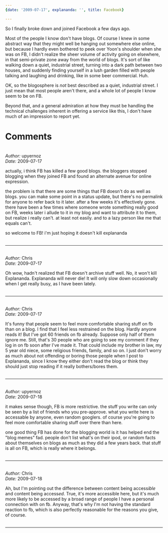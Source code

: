```yaml
---
{date: '2009-07-17', explananda: '', title: Facebook}

---
```

So I finally broke down and joined Facebook a few days ago. 

Most of the people I know don't have blogs.  Of course I knew in some abstract way that they might well be hanging out somewhere else online, but because I hardly even bothered to peek over Yoon's shoulder when she was on FB, I didn't realize the sheer volume of activity going on elsewhere, in that semi-private zone away from the world of blogs.  It's sort of like walking down a quiet, industrial street, turning into a dark path between two houses, and suddenly finding yourself in a lush garden filled with people talking and laughing and drinking, like in some beer commercial.  Huh.

OK, so the blogosphere is <em>not</em> best described as a quiet, industrial street.  I just mean that most people aren't there, and a whole lot of people I know seem to be on FB.

Beyond that, and a general admiration at how they must be handling the technical challenges inherent in offering a service like this, I don't have much of an impression to report yet.


<h1>Comments</h1>


<br/>
<em>Author:</em> upyernoz
<br/><em>Date:</em> 2009-07-17

actually, i think FB has killed a few good blogs. the bloggers stopped blogging when they joined FB and found an alternate avenue for online expression.

the problem is that there are some things that FB doesn't do as well as blogs. you can make some point in a status update, but there's no permalink for anyone to refer back to it later. after a few weeks it's effectively gone. there have been a few times where someone wrote something really good on FB, weeks later i allude to it in my blog and want to attribute it to them, but realize i really can't. at least not easily. and to a lazy person like me that equals can't.

so welcome to FB! i'm just hoping it doesn't kill explananda
<br/>
<br/>

*******************************************************************************



<br/>
<em>Author:</em> Chris
<br/><em>Date:</em> 2009-07-17

Oh wow, hadn't realized that FB doesn't archive stuff well.  No, it won't kill Explananda.  Explananda will never die!  It will only slow down occasionally when I get really busy, as I have been lately.
<br/>
<br/>

*******************************************************************************



<br/>
<em>Author:</em> Chris
<br/><em>Date:</em> 2009-07-17

It's funny that people seem to feel more comfortable sharing stuff on fb than on a blog.  I find that I feel less restrained on the blog.  Hardly anyone reads it!  But I've got 60 friends on fb already.  Suppose only half of them ignore me.  Still, that's 30 people who are going to see my comment if they log in on fb soon after I've made it.  That could include my brother in law, my 5 year old niece, some religious friends, family, and so on.  I just don't worry as much about not offending or boring those people when I post to Explananda, since I know they either don't read the blog or think they should just stop reading if it really bothers/bores them.
<br/>
<br/>

*******************************************************************************



<br/>
<em>Author:</em> upyernoz
<br/><em>Date:</em> 2009-07-18

it makes sense though, FB is more restrictive. the stuff you write can only be seen by a list of friends who you pre-approve. what you write here is accessable by anyone, even random googlers. of course you're going to feel more comfortable sharing stuff over there than here.

one good thing FB has done for the blogging world is it has helped end the "blog memes" fad. people don't list what's on their ipod, or random facts about themselves on blogs as much as they did a few years back. that stuff is all on FB, which is really where it belongs.
<br/>
<br/>

*******************************************************************************



<br/>
<em>Author:</em> Chris
<br/><em>Date:</em> 2009-07-18

Ah, but I'm pointing out the difference between content being access<em>ible</em> and content being access<em>ed</em>.  True, it's more accessible here, but it's much more likely to be accessed by a broad range of people I have a personal connection with on fb.  Anyway, that's why I'm not having the standard reaction to fb, which is also perfectly reasonable for the reasons you give, of course.
<br/>
<br/>

*******************************************************************************

